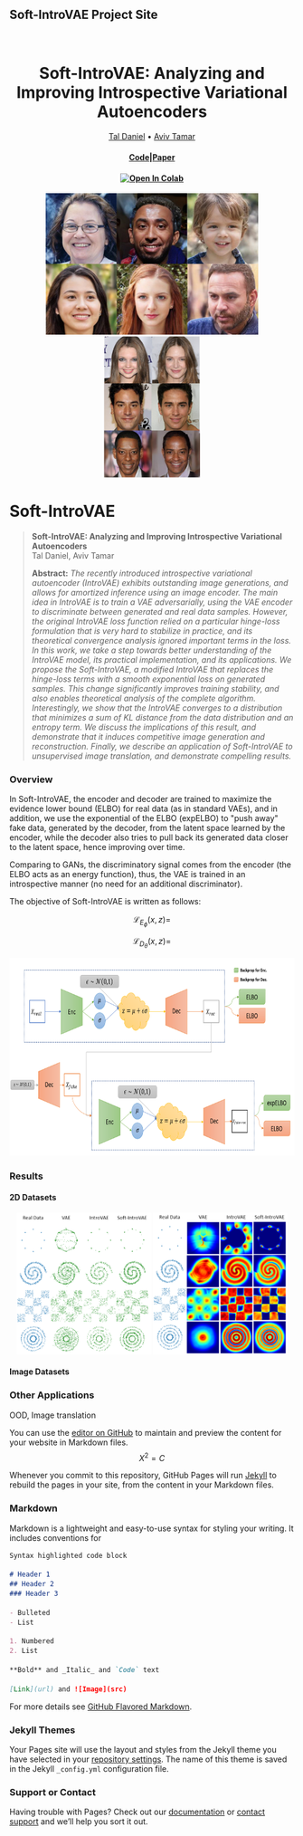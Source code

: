 ## Soft-IntroVAE Project Site


<h1 align="center">
  <br>
Soft-IntroVAE: Analyzing and Improving Introspective Variational Autoencoders
  <br>
</h1>
  <p align="center">
    <a href="https://github.com/taldatech">Tal Daniel</a> •
    <a href="https://avivt.github.io/avivt/">Aviv Tamar</a>

  </p>
  
<h4 align="center">
	<a href="">Code</a>|<a href="">Paper</a>
</h4>

  

<h4 align="center">
    <a href="https://colab.research.google.com/github/taldatech/soft-intro-vae-pytorch"><img src="https://colab.research.google.com/assets/colab-badge.svg" alt="Open In Colab"/></a>
</h4>


<p align="center">
  <img src="https://github.com/taldatech/soft-intro-vae-web/raw/main/assets/ffhq_samples.png" style="height:250px">
  <img src="https://raw.githubusercontent.com/taldatech/soft-intro-vae-web/main/assets/celebahq_recons.png" style="height:250px">
</p>

# Soft-IntroVAE

> **Soft-IntroVAE: Analyzing and Improving Introspective Variational Autoencoders**<br>
> Tal Daniel, Aviv Tamar<br>
>
> **Abstract:** *The recently introduced introspective variational autoencoder (IntroVAE) exhibits outstanding image generations, and allows for amortized inference using an image encoder. The main idea in IntroVAE is to train a VAE adversarially, using the VAE encoder to discriminate between generated and real data samples. However, the original IntroVAE loss function relied on a particular hinge-loss formulation that is very hard to stabilize in practice, and its theoretical convergence analysis ignored important terms in the loss.
In this work, we take a step towards better understanding of the IntroVAE model, its practical implementation, and its applications. We propose the Soft-IntroVAE, a modified IntroVAE that replaces the hinge-loss terms with a smooth exponential loss on generated samples. This change significantly improves training stability, and also enables theoretical analysis of the complete algorithm. Interestingly, we show that the IntroVAE converges to a distribution that minimizes a sum of KL distance from the data distribution and an entropy term. We discuss the implications of this result, and demonstrate that it induces competitive image generation and reconstruction. Finally, we describe an application of Soft-IntroVAE to unsupervised image translation, and demonstrate compelling results.*

### Overview

In Soft-IntroVAE, the encoder and decoder are trained to maximize the evidence lower bound (ELBO) for real data (as in standard VAEs), and in addition, we use the exponential of the ELBO (expELBO) to "push away" fake data, generated by the decoder, from the latent space learned by the encoder, while the decoder also tries to pull back its generated data closer to the latent space, hence improving over time.

Comparing to GANs, the discriminatory signal comes from the encoder (the ELBO acts as an energy function), thus, the VAE is trained in an introspective manner (no need for an additional discriminator).

The objective of Soft-IntroVAE is written as follows:

$$ \mathcal{L}_{E_{\phi}}(x,z) =  $$


$$ \mathcal{L}_{D_{\theta}}(x,z) = $$


<p align="center">
  <img src="https://raw.githubusercontent.com/taldatech/soft-intro-vae-web/main/assets/sintrovae_flow.PNG" style="height:350px">
</p>


### Results

#### 2D Datasets
<p align="center">
  <img src="https://raw.githubusercontent.com/taldatech/soft-intro-vae-web/main/assets/samples_plot_png_f.PNG" style="height:250px">
  <img src="https://raw.githubusercontent.com/taldatech/soft-intro-vae-web/main/assets/density_plot_png_f.PNG" style="height:250px">
</p>

#### Image Datasets

### Other Applications

OOD, Image translation

You can use the [editor on GitHub](https://github.com/taldatech/soft-intro-vae-web/edit/gh-pages/index.md) to maintain and preview the content for your website in Markdown files.
$$ X^2 = C $$

Whenever you commit to this repository, GitHub Pages will run [Jekyll](https://jekyllrb.com/) to rebuild the pages in your site, from the content in your Markdown files.

### Markdown

Markdown is a lightweight and easy-to-use syntax for styling your writing. It includes conventions for

```markdown
Syntax highlighted code block

# Header 1
## Header 2
### Header 3

- Bulleted
- List

1. Numbered
2. List

**Bold** and _Italic_ and `Code` text

[Link](url) and ![Image](src)
```

For more details see [GitHub Flavored Markdown](https://guides.github.com/features/mastering-markdown/).

### Jekyll Themes

Your Pages site will use the layout and styles from the Jekyll theme you have selected in your [repository settings](https://github.com/taldatech/soft-intro-vae-web/settings). The name of this theme is saved in the Jekyll `_config.yml` configuration file.

### Support or Contact

Having trouble with Pages? Check out our [documentation](https://docs.github.com/categories/github-pages-basics/) or [contact support](https://github.com/contact) and we’ll help you sort it out.
